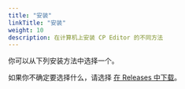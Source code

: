 ```yaml
---
title: "安装"
linkTitle: "安装"
weight: 10
description: 在计算机上安装 CP Editor 的不同方法
---
```


你可以从下列安装方法中选择一个。

如果你不确定要选择什么，请选择 [在 Releases 中下载](./download-from-releases/_index.zh.md)。
